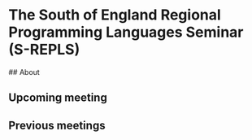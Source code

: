 # The South of England Regional Programming Languages Seminar (S-REPLS)

## About

## Upcoming meeting

## Previous meetings

